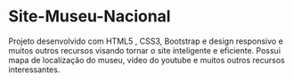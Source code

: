 # Site-Museu-Nacional
Projeto desenvolvido com HTML5 , CSS3, Bootstrap e design responsivo e muitos outros recursos visando tornar o site inteligente e eficiente.
Possui mapa de localização do museu, vídeo do youtube e muitos outros recursos interessantes.

